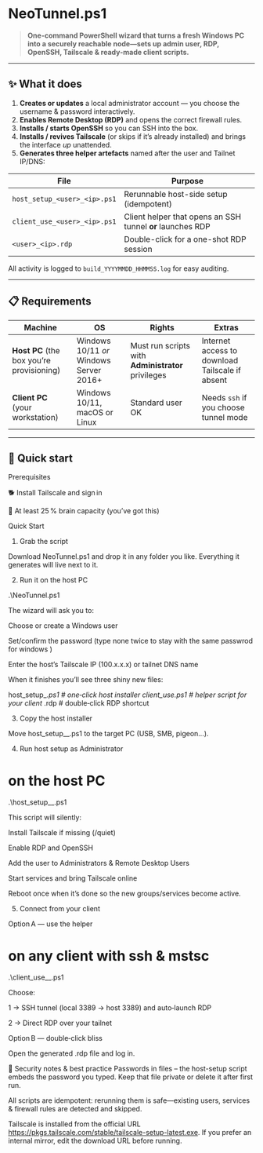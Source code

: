 # NeoTunnel.ps1

> **One-command PowerShell wizard that turns a fresh Windows PC into a securely reachable node—sets up admin user, RDP, OpenSSH, Tailscale & ready-made client scripts.**

---

## ✨ What it does

1. **Creates or updates** a local administrator account ­— you choose the username & password interactively.  
2. **Enables Remote Desktop (RDP)** and opens the correct firewall rules.  
3. **Installs / starts OpenSSH** so you can SSH into the box.  
4. **Installs / revives Tailscale** (or skips if it’s already installed) and brings the interface *up* unattended.  
5. **Generates three helper artefacts** named after the user and Tailnet IP/DNS:

| File | Purpose |
|------|---------|
| `host_setup_<user>_<ip>.ps1` | Rerunnable host-side setup (idempotent) |
| `client_use_<user>_<ip>.ps1` | Client helper that opens an SSH tunnel **or** launches RDP |
| `<user>_<ip>.rdp` | Double-click for a one-shot RDP session |

All activity is logged to `build_YYYYMMDD_HHMMSS.log` for easy auditing.

---

## 📋 Requirements

| Machine | OS | Rights | Extras |
|---------|----|--------|--------|
| **Host PC** (the box you’re provisioning) | Windows 10/11 *or* Windows Server 2016+ | Must run scripts with **Administrator** privileges | Internet access to download Tailscale if absent |
| **Client PC** (your workstation) | Windows 10/11, macOS or Linux | Standard user OK | Needs `ssh` if you choose tunnel mode |

---

## 🚀 Quick start

Prerequisites

🐕 Install Tailscale and sign in

🧠 At least 25 % brain capacity (you’ve got this)

Quick Start

1. Grab the script

Download NeoTunnel.ps1 and drop it in any folder you like. Everything it generates will live next to it.

2. Run it on the host PC

.\NeoTunnel.ps1

The wizard will ask you to:

Choose or create a Windows user

Set/confirm the password (type none twice to stay with the same passwrod for windows )

Enter the host’s Tailscale IP (100.x.x.x) or tailnet DNS name

When it finishes you’ll see three shiny new files:

host_setup_<user>_<ip>.ps1     # one‑click host installer
client_use_<user>_<ip>.ps1     # helper script for your client
<user>_<ip>.rdp                # double‑click RDP shortcut

3. Copy the host installer

Move host_setup_<user>_<ip>.ps1 to the target PC (USB, SMB, pigeon…).

4. Run host setup as Administrator

# on the host PC
.\host_setup_<user>_<ip>.ps1

This script will silently:

Install Tailscale if missing (/quiet)

Enable RDP and OpenSSH

Add the user to Administrators & Remote Desktop Users

Start services and bring Tailscale online

Reboot once when it’s done so the new groups/services become active.

5. Connect from your client

Option A — use the helper

# on any client with ssh & mstsc
.\client_use_<user>_<ip>.ps1

Choose:

1 → SSH tunnel (local 3389 → host 3389) and auto‑launch RDP

2 → Direct RDP over your tailnet

Option B — double‑click bliss

Open the generated .rdp file and log in.

🔐 Security notes & best practice
Passwords in files – the host-setup script embeds the password you typed.
Keep that file private or delete it after first run.

All scripts are idempotent: rerunning them is safe—existing users, services & firewall rules are detected and skipped.

Tailscale is installed from the official URL https://pkgs.tailscale.com/stable/tailscale-setup-latest.exe.
If you prefer an internal mirror, edit the download URL before running.
